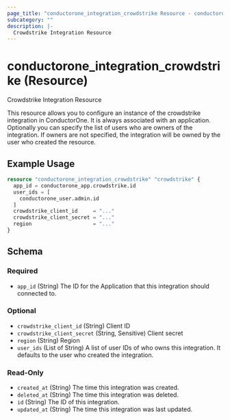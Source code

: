 ```yaml
---
page_title: "conductorone_integration_crowdstrike Resource - conductorone"
subcategory: ""
description: |-
  Crowdstrike Integration Resource
---
```


# conductorone_integration_crowdstrike (Resource)

Crowdstrike Integration Resource

This resource allows you to configure an instance of the crowdstrike integration in ConductorOne.
It is always associated with an application. Optionally you can specify the list of users who are owners of the integration.
If owners are not specified, the integration will be owned by the user who created the resource.

## Example Usage

```terraform
resource "conductorone_integration_crowdstrike" "crowdstrike" {
  app_id = conductorone_app.crowdstrike.id
  user_ids = [
    conductorone_user.admin.id
  ]
  crowdstrike_client_id     = "..."
  crowdstrike_client_secret = "..."
  region                    = "..."
}
```

<!-- schema generated by tfplugindocs -->
## Schema

### Required

- `app_id` (String) The ID for the Application that this integration should connected to.

### Optional

- `crowdstrike_client_id` (String) Client ID
- `crowdstrike_client_secret` (String, Sensitive) Client secret
- `region` (String) Region
- `user_ids` (List of String) A list of user IDs of who owns this integration. It defaults to the user who created the integration.

### Read-Only

- `created_at` (String) The time this integration was created.
- `deleted_at` (String) The time this integration was deleted.
- `id` (String) The ID of this integration.
- `updated_at` (String) The time this integration was last updated.
